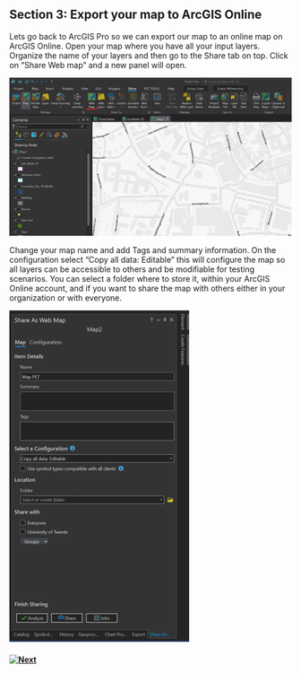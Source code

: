 ## Section 3: Export your map to ArcGIS Online

Lets go back to ArcGIS Pro so we can export our map to an online map on ArcGIS Online. Open your map where you have all your input layers. Organize the name of your layers and then go to the Share tab on top. Click on “Share Web map” and a new panel will open.

![Alt text](image-9.png)

Change your map name and add Tags and summary information. On the configuration select “Copy all data: Editable” this will configure the map so all layers can be accessible to others and be modifiable for testing scenarios. You can select a folder where to store it, within your ArcGIS Online account, and if you want to share the map with others either in your organization or with everyone.  

![Alt text](image-10.png)

#### [![Next]](Section%204.md)

<!---------------------------------------------------------------------------->

[Next]: https://img.shields.io/badge/Next-37a779?style=for-the-badge